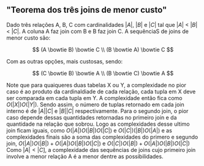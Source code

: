 ## "Teorema dos três joins de menor custo"

Dado três relações A, B, C com cardinalidades $|A|$, $|B|$ e $|C|$ tal que $|A|$ < $|B|$ < $|C|$. A coluna A faz join com B e B faz join C. A sequênciaS de joins de menor custo são:

$$ 
    (A \bowtie B) \bowtie C \\
    (B \bowtie A) \bowtie C
$$

Com as outras opções, mais custosas, sendo:

$$ 
    (C \bowtie B) \bowtie A \\
    (B \bowtie C) \bowtie A
$$

Note que para quaiqueres duas tabelas X ou Y, a complexidade no pior caso é ao produto da cardinaldiade de cada relação, cada tupla em X deve ser comparada em cada tupla em Y. A complexidade então fica como $O(|X|)O(|Y|)$. Sendo assim, o número de tuplas retornado em cada join interno é de $|A||C|$ e $|B||C|$ respectivamente. Para o segundo join, o pior caso depende dessas quantidades retornadas no primeiro join e da quantidade na relação que sobrou. Logo as complexidades desse ultimo join ficam iguais, como $O(|A|)O(|B|)O(|C|)$ e $O(|C|)(|B|)O(|A|)$ e as complexidades finais são a soma das complexidades do primero e segundo join, $O(|A|)O(|B|) + O(|A|)O(|B|)O(|C|)$ e $O(|C|)O(|B|) + O(|A|)O(|B|)O(|C|)$ Como $|A| < |C]$, a complexidade das sequências de joins cujo primeiro join involve a menor relação A é a menor dentre as possibilidades.

